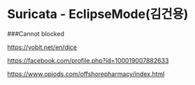 # Suricata - EclipseMode(김건용)

###Cannot blocked

https://yobit.net/en/dice

https://facebook.com/profile.php?id=100019007882633

https://www.opiods.com/offshorepharmacy/index.html
